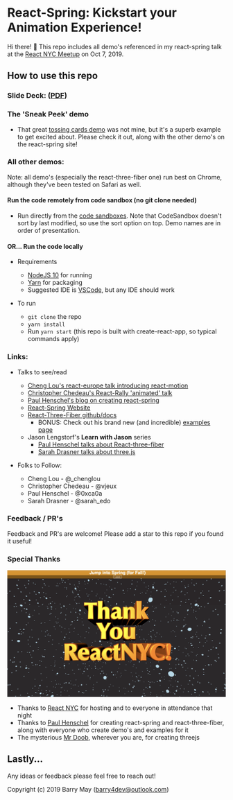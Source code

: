 # React-Spring: Kickstart your Animation Experience!

Hi there! 👋 This repo includes all demo's referenced in my react-spring talk at the [React NYC Meetup](https://www.meetup.com/ReactNYC/) on Oct 7, 2019.

## How to use this repo

### Slide Deck: ([PDF](./slide-decks/React-Spring-Talk.pdf))

### The 'Sneak Peek' demo

- That great [tossing cards demo](https://codesandbox.io/embed/j0y0vpz59) was not mine, but it's a superb example to get excited about. Please check it out, along with the other demo's on the react-spring site!

### All other demos:

Note: all demo's (especially the react-three-fiber one) run best on Chrome, although they've been tested on Safari as well.

#### Run the code remotely from code sandbox (no git clone needed)

- Run directly from the [code sandboxes](https://codesandbox.io/dashboard/sandboxes/React-Spring-Talk). Note that CodeSandbox doesn't sort by last modified, so use the sort option on top. Demo names are in order of presentation.

#### OR... Run the code locally

- Requirements

  - [NodeJS 10](https://nodejs.org/en/) for running
  - [Yarn](yarnpkg.com) for packaging
  - Suggested IDE is [VSCode](https://code.visualstudio.com), but any IDE should work

- To run
  - `git clone` the repo
  - `yarn install`
  - Run `yarn start` (this repo is built with create-react-app, so typical commands apply)

### Links:

- Talks to see/read

  - [Cheng Lou's react-europe talk introducing react-motion](https://youtu.be/1tavDv5hXpo)
  - [Christopher Chedeau's React-Rally 'animated' talk](https://speakerdeck.com/vjeux/react-rally-animated-react-performance-toolbox)
  - [Paul Henschel's blog on creating react-spring](https://blog.usejournal.com/why-react-needed-yet-another-animation-library-introducing-react-spring-8212e424c5ce)
  - [React-Spring Website](react-spring.io)
  - [React-Three-Fiber github/docs](https://github.com/react-spring/react-three-fiber)
    - BONUS: Check out his brand new (and incredible) [examples page](http://react-three-fiber.surge.sh/#/)
  - Jason Lengstorf's **Learn with Jason** series
    - [Paul Henschel talks about React-three-fiber](https://youtu.be/1rP3nNY2hTo)
    - [Sarah Drasner talks about three.js](https://youtu.be/mXcawneCRHY)

- Folks to Follow:
  - Cheng Lou - @\_chenglou
  - Christopher Chedeau - @vjeux
  - Paul Henschel - @0xca0a
  - Sarah Drasner - @sarah_edo

### Feedback / PR's

Feedback and PR's are welcome! Please add a star to this repo if you found it useful!

### Special Thanks

![](readme-images/ThankYouImage.png)

- Thanks to [React NYC](https://www.meetup.com/ReactNYC/) for hosting and to everyone in attendance that night
- Thanks to [Paul Henschel](https://github.com/drcmda) for creating react-spring and react-three-fiber, along with everyone who create demo's and examples for it
- The mysterious [Mr Doob](https://mrdoob.com), wherever you are, for creating threejs

## Lastly...

Any ideas or feedback please feel free to reach out!

Copyright (c) 2019 Barry May (barry4dev@outlook.com)
